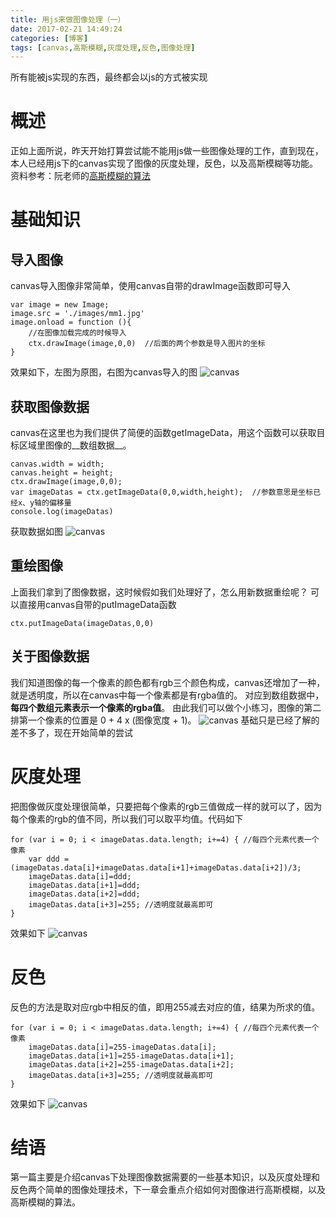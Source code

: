 ```yaml
---
title: 用js来做图像处理（一）
date: 2017-02-21 14:49:24
categories: [博客]
tags: [canvas,高斯模糊,灰度处理,反色,图像处理]
---
```

所有能被js实现的东西，最终都会以js的方式被实现
<!-- more -->
# 概述
正如上面所说，昨天开始打算尝试能不能用js做一些图像处理的工作，直到现在，本人已经用js下的canvas实现了图像的灰度处理，反色，以及高斯模糊等功能。
资料参考：阮老师的[高斯模糊的算法](http://blog.csdn.net/jiandanjinxin/article/details/51281828)
# 基础知识
## 导入图像
canvas导入图像非常简单，使用canvas自带的drawImage函数即可导入
```
var image = new Image;
image.src = './images/mm1.jpg'
image.onload = function (){
	//在图像加载完成的时候导入
	ctx.drawImage(image,0,0)  //后面的两个参数是导入图片的坐标
}
```
效果如下，左图为原图，右图为canvas导入的图
![canvas](/images/images2canvas/canvas.png)
## 获取图像数据
canvas在这里也为我们提供了简便的函数getImageData，用这个函数可以获取目标区域里图像的__数组数据__。
```
canvas.width = width;
canvas.height = height;
ctx.drawImage(image,0,0);
var imageDatas = ctx.getImageData(0,0,width,height);  //参数意思是坐标已经x、y轴的偏移量
console.log(imageDatas)
```
获取数据如图
![canvas](/images/images2canvas/canvas1.png)
## 重绘图像
上面我们拿到了图像数据，这时候假如我们处理好了，怎么用新数据重绘呢？
可以直接用canvas自带的putImageData函数
```
ctx.putImageData(imageDatas,0,0)
```
## 关于图像数据
我们知道图像的每一个像素的颜色都有rgb三个颜色构成，canvas还增加了一种，就是透明度，所以在canvas中每一个像素都是有rgba值的。
对应到数组数据中，__每四个数组元素表示一个像素的rgba值__。
由此我们可以做个小练习，图像的第二排第一个像素的位置是 0 + 4 x (图像宽度 + 1)。
![canvas](/images/images2canvas/canvas2.png)
基础只是已经了解的差不多了，现在开始简单的尝试
# 灰度处理
把图像做灰度处理很简单，只要把每个像素的rgb三值做成一样的就可以了，因为每个像素的rgb的值不同，所以我们可以取平均值。代码如下
```
for (var i = 0; i < imageDatas.data.length; i+=4) { //每四个元素代表一个像素
	var ddd = (imageDatas.data[i]+imageDatas.data[i+1]+imageDatas.data[i+2])/3;
	imageDatas.data[i]=ddd;
	imageDatas.data[i+1]=ddd;
	imageDatas.data[i+2]=ddd;
	imageDatas.data[i+3]=255; //透明度就最高即可
}
```
效果如下
![canvas](/images/images2canvas/canvas3.png)
# 反色
反色的方法是取对应rgb中相反的值，即用255减去对应的值，结果为所求的值。
```
for (var i = 0; i < imageDatas.data.length; i+=4) { //每四个元素代表一个像素
	imageDatas.data[i]=255-imageDatas.data[i];
	imageDatas.data[i+1]=255-imageDatas.data[i+1];
	imageDatas.data[i+2]=255-imageDatas.data[i+2];
	imageDatas.data[i+3]=255; //透明度就最高即可
}
```
效果如下
![canvas](/images/images2canvas/canvas4.png)
# 结语
第一篇主要是介绍canvas下处理图像数据需要的一些基本知识，以及灰度处理和反色两个简单的图像处理技术，下一章会重点介绍如何对图像进行高斯模糊，以及高斯模糊的算法。